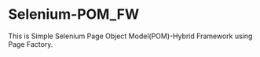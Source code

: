 # Selenium-POM_FW
This is Simple Selenium Page Object Model(POM)-Hybrid Framework using Page Factory.

